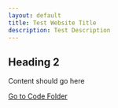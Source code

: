 ```yaml
---
layout: default
title: Test Website Title
description: Test Description
---
```


## Heading 2
Content should go here

[Go to Code Folder](/code/index.md)
